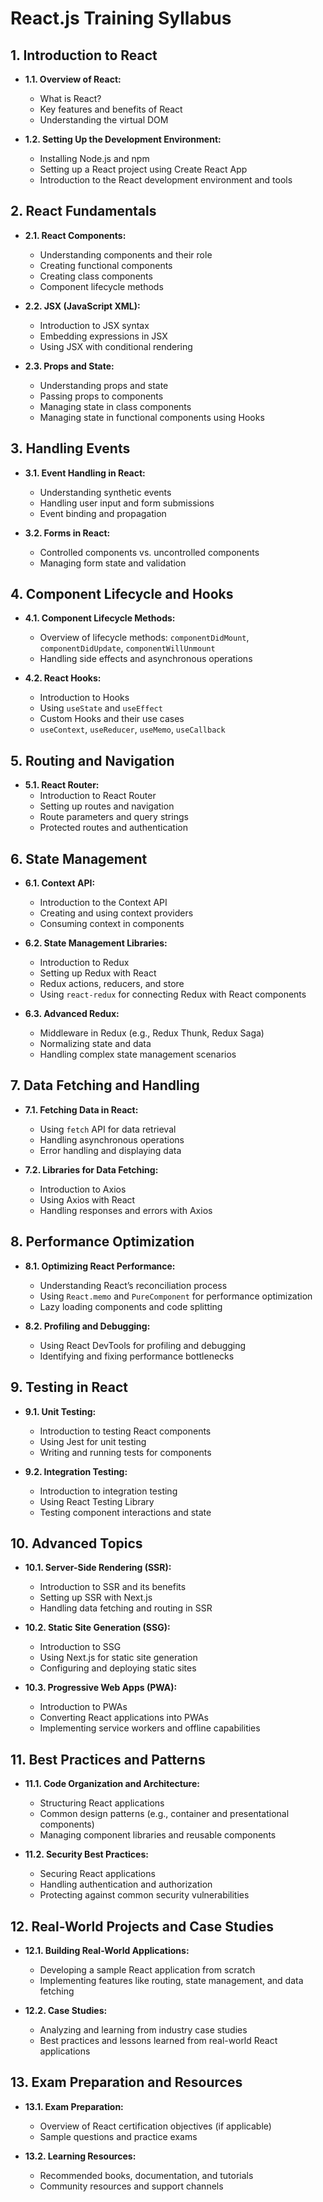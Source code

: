 # React.js Training Syllabus

## 1. Introduction to React
- **1.1. Overview of React:**
  - What is React?
  - Key features and benefits of React
  - Understanding the virtual DOM

- **1.2. Setting Up the Development Environment:**
  - Installing Node.js and npm
  - Setting up a React project using Create React App
  - Introduction to the React development environment and tools

## 2. React Fundamentals
- **2.1. React Components:**
  - Understanding components and their role
  - Creating functional components
  - Creating class components
  - Component lifecycle methods

- **2.2. JSX (JavaScript XML):**
  - Introduction to JSX syntax
  - Embedding expressions in JSX
  - Using JSX with conditional rendering

- **2.3. Props and State:**
  - Understanding props and state
  - Passing props to components
  - Managing state in class components
  - Managing state in functional components using Hooks

## 3. Handling Events
- **3.1. Event Handling in React:**
  - Understanding synthetic events
  - Handling user input and form submissions
  - Event binding and propagation

- **3.2. Forms in React:**
  - Controlled components vs. uncontrolled components
  - Managing form state and validation

## 4. Component Lifecycle and Hooks
- **4.1. Component Lifecycle Methods:**
  - Overview of lifecycle methods: `componentDidMount`, `componentDidUpdate`, `componentWillUnmount`
  - Handling side effects and asynchronous operations

- **4.2. React Hooks:**
  - Introduction to Hooks
  - Using `useState` and `useEffect`
  - Custom Hooks and their use cases
  - `useContext`, `useReducer`, `useMemo`, `useCallback`

## 5. Routing and Navigation
- **5.1. React Router:**
  - Introduction to React Router
  - Setting up routes and navigation
  - Route parameters and query strings
  - Protected routes and authentication

## 6. State Management
- **6.1. Context API:**
  - Introduction to the Context API
  - Creating and using context providers
  - Consuming context in components

- **6.2. State Management Libraries:**
  - Introduction to Redux
  - Setting up Redux with React
  - Redux actions, reducers, and store
  - Using `react-redux` for connecting Redux with React components

- **6.3. Advanced Redux:**
  - Middleware in Redux (e.g., Redux Thunk, Redux Saga)
  - Normalizing state and data
  - Handling complex state management scenarios

## 7. Data Fetching and Handling
- **7.1. Fetching Data in React:**
  - Using `fetch` API for data retrieval
  - Handling asynchronous operations
  - Error handling and displaying data

- **7.2. Libraries for Data Fetching:**
  - Introduction to Axios
  - Using Axios with React
  - Handling responses and errors with Axios

## 8. Performance Optimization
- **8.1. Optimizing React Performance:**
  - Understanding React’s reconciliation process
  - Using `React.memo` and `PureComponent` for performance optimization
  - Lazy loading components and code splitting

- **8.2. Profiling and Debugging:**
  - Using React DevTools for profiling and debugging
  - Identifying and fixing performance bottlenecks

## 9. Testing in React
- **9.1. Unit Testing:**
  - Introduction to testing React components
  - Using Jest for unit testing
  - Writing and running tests for components

- **9.2. Integration Testing:**
  - Introduction to integration testing
  - Using React Testing Library
  - Testing component interactions and state

## 10. Advanced Topics
- **10.1. Server-Side Rendering (SSR):**
  - Introduction to SSR and its benefits
  - Setting up SSR with Next.js
  - Handling data fetching and routing in SSR

- **10.2. Static Site Generation (SSG):**
  - Introduction to SSG
  - Using Next.js for static site generation
  - Configuring and deploying static sites

- **10.3. Progressive Web Apps (PWA):**
  - Introduction to PWAs
  - Converting React applications into PWAs
  - Implementing service workers and offline capabilities

## 11. Best Practices and Patterns
- **11.1. Code Organization and Architecture:**
  - Structuring React applications
  - Common design patterns (e.g., container and presentational components)
  - Managing component libraries and reusable components

- **11.2. Security Best Practices:**
  - Securing React applications
  - Handling authentication and authorization
  - Protecting against common security vulnerabilities

## 12. Real-World Projects and Case Studies
- **12.1. Building Real-World Applications:**
  - Developing a sample React application from scratch
  - Implementing features like routing, state management, and data fetching

- **12.2. Case Studies:**
  - Analyzing and learning from industry case studies
  - Best practices and lessons learned from real-world React applications

## 13. Exam Preparation and Resources
- **13.1. Exam Preparation:**
  - Overview of React certification objectives (if applicable)
  - Sample questions and practice exams

- **13.2. Learning Resources:**
  - Recommended books, documentation, and tutorials
  - Community resources and support channels

